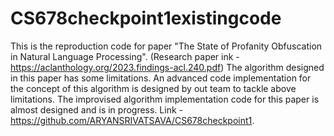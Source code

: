 # CS678checkpoint1existingcode
This is the reproduction code for paper "The State of Profanity Obfuscation in Natural Language Processing". (Research paper ink - https://aclanthology.org/2023.findings-acl.240.pdf)
The algorithm designed in this paper has some limitations. An advanced code implementation for the concept of this algorithm is designed by out team to tackle above limitations.
The improvised algorithm implementation code for this paper is almost designed and is in progress. Link - https://github.com/ARYANSRIVATSAVA/CS678checkpoint1.
